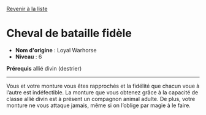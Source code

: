 [Revenir à la liste](list.md)

# Cheval de bataille fidèle

 * **Nom d'origine** : Loyal Warhorse
 * **Niveau** : 6


<p><strong>Prérequis</strong> allié divin (destrier)</p>
<hr>
<p>Vous et votre monture vous êtes rapprochés et la fidélité que chacun voue à l’autre est indéfectible. La monture que vous obtenez grâce à la capacité de classe allié divin est à présent un compagnon animal adulte. De plus, votre monture ne vous attaque jamais, même si on l’oblige par magie à le faire.</p>